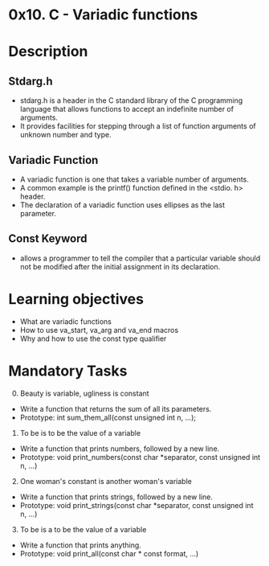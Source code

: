 # 0x10. C - Variadic functions

# Description

## Stdarg.h
- stdarg.h is a header in the C standard library of the C programming language that allows functions to accept an indefinite number of arguments.
- It provides facilities for stepping through a list of function arguments of unknown number and type.

## Variadic Function
- A variadic function is one that takes a variable number of arguments.
- A common example is the printf() function defined in the <stdio. h> header. 
- The declaration of a variadic function uses ellipses as the last parameter.

## Const Keyword
- allows a programmer to tell the compiler that a particular variable should not be modified after the initial assignment in its declaration.

# Learning objectives
- What are variadic functions
- How to use va_start, va_arg and va_end macros
- Why and how to use the const type qualifier

# Mandatory Tasks
0. Beauty is variable, ugliness is constant
- Write a function that returns the sum of all its parameters.
- Prototype: int sum_them_all(const unsigned int n, ...);

1. To be is to be the value of a variable
- Write a function that prints numbers, followed by a new line.
- Prototype: void print_numbers(const char *separator, const unsigned int n, ...)

2. One woman's constant is another woman's variable
- Write a function that prints strings, followed by a new line.
- Prototype: void print_strings(const char *separator, const unsigned int n, ...)

3. To be is a to be the value of a variable
- Write a function that prints anything.
- Prototype: void print_all(const char * const format, ...)
